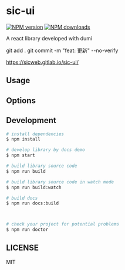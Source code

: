 # sic-ui

[![NPM version](https://img.shields.io/npm/v/sic-ui.svg?style=flat)](https://npmjs.org/package/sic-ui)
[![NPM downloads](http://img.shields.io/npm/dm/sic-ui.svg?style=flat)](https://npmjs.org/package/sic-ui)

A react library developed with dumi

git add .
git commit -m "feat: 更新" --no-verify

https://sicweb.gitlab.io/sic-ui/

## Usage

## Options

## Development

```bash
# install dependencies
$ npm install

# develop library by docs demo
$ npm start

# build library source code
$ npm run build

# build library source code in watch mode
$ npm run build:watch

# build docs
$ npm run docs:build



# check your project for potential problems
$ npm run doctor
```

## LICENSE

MIT
